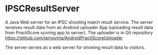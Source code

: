 # IPSCResultServer

A Java Web server for an IPSC shooting match result service. The server receives result data from an Android uploader App (uploading result data from PractiScore scoring app to server). The uploader is in Git repository https://github.com/jarnovirta/AndroidPractiScoreUploader

The server serves as a web server for showing result data to visitors.
